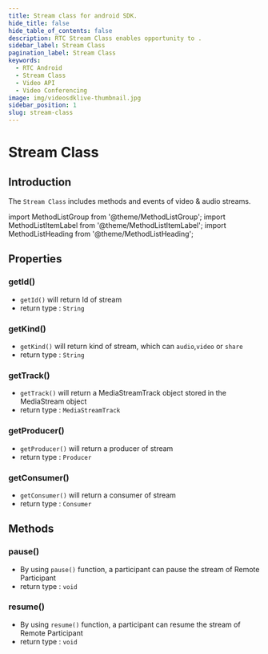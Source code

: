 ```yaml
---
title: Stream class for android SDK.
hide_title: false
hide_table_of_contents: false
description: RTC Stream Class enables opportunity to .
sidebar_label: Stream Class
pagination_label: Stream Class
keywords:
  - RTC Android
  - Stream Class
  - Video API
  - Video Conferencing
image: img/videosdklive-thumbnail.jpg
sidebar_position: 1
slug: stream-class
---
```


# Stream Class

## Introduction

The `Stream Class` includes methods and events of video & audio streams.

import MethodListGroup from '@theme/MethodListGroup';
import MethodListItemLabel from '@theme/MethodListItemLabel';
import MethodListHeading from '@theme/MethodListHeading';

## Properties

### getId()

- `getId()` will return Id of stream
- return type : `String`

### getKind()

- `getKind()` will return kind of stream, which can `audio`,`video` or `share`
- return type : `String`

### getTrack()

- `getTrack()` will return a MediaStreamTrack object stored in the MediaStream object
- return type : `MediaStreamTrack`

### getProducer()

- `getProducer()` will return a producer of stream
- return type : `Producer`

### getConsumer()

- `getConsumer()` will return a consumer of stream
- return type : `Consumer`

## Methods

### pause()

- By using `pause()` function, a participant can pause the stream of Remote Participant
- return type : `void`

### resume()

- By using `resume()` function, a participant can resume the stream of Remote Participant
- return type : `void`
